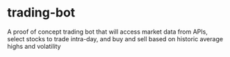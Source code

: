 # trading-bot
A proof of concept trading bot that will access market data from APIs, select stocks to trade intra-day, and buy and sell based on historic average highs and volatility
